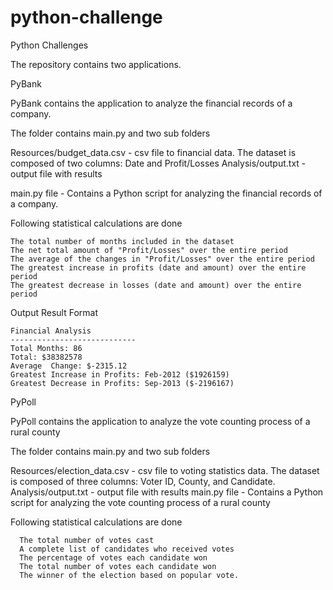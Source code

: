# python-challenge
Python Challenges

The repository contains two applications.

PyBank 

PyBank contains the application to analyze the financial records of a company.


The folder contains main.py and two sub folders

Resources/budget_data.csv - csv file to financial data.  The dataset is composed of two columns: Date and Profit/Losses
Analysis/output.txt - output file with results

main.py file - Contains a Python script for analyzing the financial records of a company.  

  Following statistical calculations are done
 
    The total number of months included in the dataset
    The net total amount of "Profit/Losses" over the entire period
    The average of the changes in "Profit/Losses" over the entire period
    The greatest increase in profits (date and amount) over the entire period
    The greatest decrease in losses (date and amount) over the entire period


  Output Result Format
  
    Financial Analysis
    ----------------------------
    Total Months: 86
    Total: $38382578
    Average  Change: $-2315.12
    Greatest Increase in Profits: Feb-2012 ($1926159)
    Greatest Decrease in Profits: Sep-2013 ($-2196167)

 PyPoll
 
 PyPoll contains the application to analyze the vote counting process of a rural county

 
 The folder contains main.py and two sub folders

Resources/election_data.csv - csv file to voting statistics data.  The dataset is composed of three columns: Voter ID, County, and Candidate.
Analysis/output.txt - output file with results
main.py file - Contains a Python script for analyzing the vote counting process of a rural county

  Following statistical calculations are done
  
      The total number of votes cast
      A complete list of candidates who received votes
      The percentage of votes each candidate won
      The total number of votes each candidate won
      The winner of the election based on popular vote.






